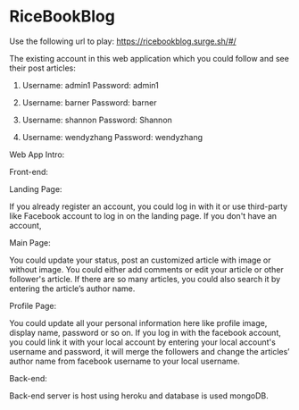 # RiceBookBlog

Use the following url to play: https://ricebookblog.surge.sh/#/

The existing account in this web application which you could follow and see their post articles: 

1.	Username: admin1
Password: admin1

2.	Username: barner
Password: barner

3.	Username: shannon
Password: Shannon

4.	Username: wendyzhang
Password: wendyzhang

Web App Intro:

Front-end:

Landing Page: 

If you already register an account, you could log in with it or use third-party like Facebook account to log in on the landing page. If you don't have an account, 

Main Page:

You could update your status, post an customized article with image or without image. You could either add comments or edit your article or other follower's article. If there are so many articles, you could also search it by entering the article’s author name.

Profile Page:

You could update all your personal information here like profile image, display name, password or so on. If you log in with the facebook account, you could link it with your local account by entering your local account's username and password, it will merge the followers and change the articles’ author name from facebook username to your local username. 

Back-end:

Back-end server is host using heroku and database is used mongoDB.









